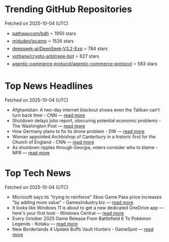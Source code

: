 # Trending GitHub Repositories
Fetched on 2025-10-04 (UTC)

- [pathwaycom/bdh](https://github.com/pathwaycom/bdh) ⭐ 1950 stars
- [midudev/jscamp](https://github.com/midudev/jscamp) ⭐ 1526 stars
- [deepseek-ai/DeepSeek-V3.2-Exp](https://github.com/deepseek-ai/DeepSeek-V3.2-Exp) ⭐ 784 stars
- [yottjane/crypto-arbitrage-bot](https://github.com/yottjane/crypto-arbitrage-bot) ⭐ 627 stars
- [agentic-commerce-protocol/agentic-commerce-protocol](https://github.com/agentic-commerce-protocol/agentic-commerce-protocol) ⭐ 583 stars

# Top News Headlines
Fetched on 2025-10-04 (UTC)
- Afghanistan: A two-day internet blackout shows even the Taliban can’t turn back time - CNN — [read more](https://www.cnn.com/2025/10/03/asia/afghanistan-internet-shutdown-intl-hnk-dst)
- Shutdown delays jobs report, obscuring potential economic problems - The Washington Post — [read more](https://www.washingtonpost.com/business/2025/10/03/shutdown-economy-jobs-data-labor-department/)
- How Germany plans to fix its drone problem - DW — [read more](https://www.dw.com/en/german-army-bundeswehr-lacks-combat-drones-heron-tp-enemy-drone-defense-remains-big-challenge/a-74212788)
- Woman appointed Archbishop of Canterbury in a historic first for the Church of England - CNN — [read more](https://www.cnn.com/2025/10/03/uk/sarah-mullally-female-archbishop-of-canterbury-intl)
- As shutdown ripples through Georgia, voters consider who to blame - NPR — [read more](https://www.npr.org/2025/10/03/g-s1-91862/shutdown-georgia-voters)

# Top Tech News
Fetched on 2025-10-04 (UTC)
- Microsoft says its "trying to reinforce" Xbox Game Pass price increases "by adding more value" - GamesIndustry.biz — [read more](https://www.gamesindustry.biz/microsoft-says-its-trying-to-reinforce-xbox-game-pass-price-increases-by-adding-more-value)
- It looks like Windows 11 is about to get a new dedicated OneDrive app — here's your first look - Windows Central — [read more](https://www.windowscentral.com/microsoft/windows-11/new-onedrive-dedicated-app-windows-11-2025-leak)
- Every October 2025 Game Release From Battlefield 6 To Pokémon Legends - Kotaku — [read more](https://kotaku.com/every-game-release-october-2025-pokemon-battlefield-ninja-gaiden-2000630373)
- New Borderlands 4 Update Buffs Vault Hunters - GameSpot — [read more](https://www.gamespot.com/articles/new-borderlands-4-update-buffs-vault-hunters/1100-6535180/)
